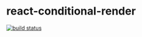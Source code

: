 # react-conditional-render

[![build status][1]][2]




[1]: https://api.travis-ci.org/mathieuancelin/react-conditional-render.svg
[2]: https://api.travis-ci.org/mathieuancelin/react-conditional-render
